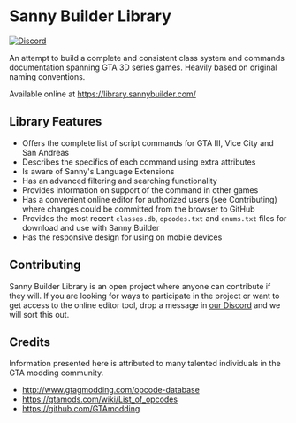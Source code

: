 # Sanny Builder Library

[![Discord](https://img.shields.io/discord/911487285990674473?style=for-the-badge)](https://discord.gg/d5dZSfgBZr)

An attempt to build a complete and consistent class system and commands documentation spanning GTA 3D series games. Heavily based on original naming conventions.

Available online at https://library.sannybuilder.com/

## Library Features

- Offers the complete list of script commands for GTA III, Vice City and San Andreas
- Describes the specifics of each command using extra attributes
- Is aware of Sanny's Language Extensions
- Has an advanced filtering and searching functionality
- Provides information on support of the command in other games
- Has a convenient online editor for authorized users (see Contributing) where changes could be committed from the browser to GitHub
- Provides the most recent `classes.db`, `opcodes.txt` and `enums.txt` files for download and use with Sanny Builder
- Has the responsive design for using on mobile devices

## Contributing

Sanny Builder Library is an open project where anyone can contribute if they will. If you are looking for ways to participate in the project or want to get access to the online editor tool, drop a message in [our Discord](https://sannybuilder.com/discord) and we will sort this out.

## Credits

Information presented here is attributed to many talented individuals in the GTA modding community.

- http://www.gtagmodding.com/opcode-database
- https://gtamods.com/wiki/List_of_opcodes
- https://github.com/GTAmodding
